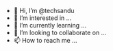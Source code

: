 - 👋 Hi, I’m @techsandu
- 👀 I’m interested in ...
- 🌱 I’m currently learning ...
- 💞️ I’m looking to collaborate on ...
- 📫 How to reach me ...

<!---
techsandu/techsandu is a ✨ special ✨ repository because its `README.md` (this file) appears on your GitHub profile.
You can click the Preview link to take a look at your changes.
--->
